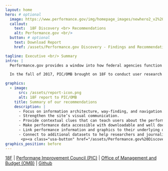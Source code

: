 ```yaml
---
layout: home
hero: # optional
  image: https://www.performance.gov/img/homepage_images/newhero2_v2%20JPG.jpg
  callout:
    text:  18F Discovery <br> Recommendations
    alt: Performance.gov <br/>
  button: # optional
    text: Download Report
    href: /assets/Performance.gov Discovery - Findings and Recommendations.pdf

tagline: Executive <br/> Summary
intro: |
  Performance.gov provides a window into how federal agencies function and perform. The transparency and accountability site is mandated by the Government Performance and Results Act Modernization Act (GPRAMA) of 2010, is managed by Performance Improvement Council (PIC), and overseen by the Office of Management and Budget (OMB).

  In the fall of 2017, PIC/OMB brought on 18F to conduct user research and help develop a strategy for the future of Performance.gov. 18F conducted interviews and prototype testing sessions with a vast set of performance.gov users. From the observations made in those sessions, we identified ways to significantly improve the way users engage with performance information.

graphics:
  - image:
      src: /assets/report-icon.png
      alt: 18F report to PIC/OMB
    title: Summary of our recommendations
    description: |
      - Focus on information architecture, way-finding, and navigation.
      - Strengthen the site’s visual communication.
      - Provide contextual clues that can teach users about the performance framework.
      - Make performance data accessible with downloadable and well documented datasets.
      - Link performance information and graphics to their underlying data.
      - Connect to additional datasets to help researchers and journalists align multiple data sources for their work. 
       <p><a class="usa-button" href="/assets/Performance.gov%20Discovery%20-%20Findings%20and%20Recommendations.pdf">Download Report</a></p>
graphics_position: before
---
```


<style>
	.usa-media_block-img{
		width: 250px;
	}
	.usa-width-one-half{
		width: 100%;
	}
	.usa-hero-callout h2{
		font-size: 2.5rem;
	}
</style>
	


[18F](https://18f.gsa.gov/) \| [Performane Improvement Council (PIC)](https://pic.gov/) \| [Office of Management and Budget (OMB)](https://www.whitehouse.gov/omb/) \| [Github](https://github.com/18F/performance.gov/)